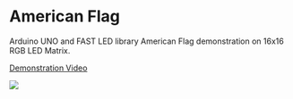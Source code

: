 # American Flag
Arduino UNO and FAST LED library American Flag demonstration on 16x16 RGB LED Matrix.

[Demonstration Video](https://youtu.be/QmNgk5RKduQ)

![](https://i9.ytimg.com/vi/QmNgk5RKduQ/mq2.jpg?sqp=CKSpnf0F&rs=AOn4CLCsUpfNUrTVsgHQWcN_Dhq-xlOevw)